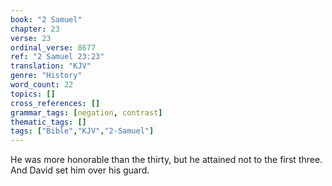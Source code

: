 ```yaml
---
book: "2 Samuel"
chapter: 23
verse: 23
ordinal_verse: 8677
ref: "2 Samuel 23:23"
translation: "KJV"
genre: "History"
word_count: 22
topics: []
cross_references: []
grammar_tags: [negation, contrast]
thematic_tags: []
tags: ["Bible","KJV","2-Samuel"]
---
```

He was more honorable than the thirty, but he attained not to the first three. And David set him over his guard.
